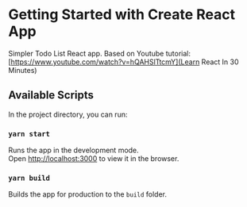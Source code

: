 # Getting Started with Create React App

Simpler Todo List React app.
Based on Youtube tutorial: [https://www.youtube.com/watch?v=hQAHSlTtcmY](Learn React In 30 Minutes)

## Available Scripts

In the project directory, you can run:

### `yarn start`

Runs the app in the development mode.\
Open [http://localhost:3000](http://localhost:3000) to view it in the browser.

### `yarn build`

Builds the app for production to the `build` folder.
